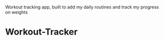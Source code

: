 Workout tracking app, built to add my daily routines and track my progress on weights
# Workout-Tracker
